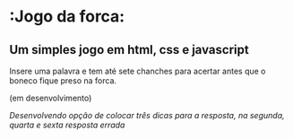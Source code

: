 # :Jogo da forca:

## Um simples jogo em html, css e javascript

Insere uma palavra e tem até sete chanches para acertar antes que o boneco fique preso na forca.

(em desenvolvimento)

*Desenvolvendo opção de colocar três dicas para a resposta, na segunda, quarta e sexta resposta errada*


